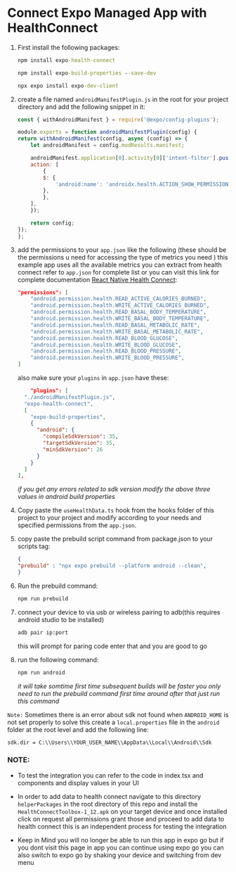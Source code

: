 # Connect Expo Managed App with HealthConnect

1. First install the following packages:

    ```cmd
    npm install expo-health-connect
    ```

    ```cmd
    npm install expo-build-properties --save-dev
    ```

    ```cmd
    npx expo install expo-dev-client
    ```

2. create a file named `androidManifestPlugin.js` in the root for your project directory and add the following snippet in it:

    ```javascript
    const { withAndroidManifest } = require('@expo/config-plugins');

    module.exports = function androidManifestPlugin(config) {
    return withAndroidManifest(config, async (config) => {
        let androidManifest = config.modResults.manifest;

        androidManifest.application[0].activity[0]['intent-filter'].push({
        action: [
            {
            $: {
                'android:name': 'androidx.health.ACTION_SHOW_PERMISSIONS_RATIONALE',
            },
            },
        ],
        });

        return config;
    });
    };
    ```

3. add the permissions to your `app.json` like the following (these should be the permissions u need for accessing the type of metrics you need ) this example app uses all the available metrics you can extract from health connect refer to `app.json` for complete list or you can visit this link for complete documentation  [React Native Health Connect](https://matinzd.github.io/react-native-health-connect/docs/get-started/):

    ```json
    "permissions": [
        "android.permission.health.READ_ACTIVE_CALORIES_BURNED",
        "android.permission.health.WRITE_ACTIVE_CALORIES_BURNED",
        "android.permission.health.READ_BASAL_BODY_TEMPERATURE",
        "android.permission.health.WRITE_BASAL_BODY_TEMPERATURE",
        "android.permission.health.READ_BASAL_METABOLIC_RATE",
        "android.permission.health.WRITE_BASAL_METABOLIC_RATE",
        "android.permission.health.READ_BLOOD_GLUCOSE",
        "android.permission.health.WRITE_BLOOD_GLUCOSE",
        "android.permission.health.READ_BLOOD_PRESSURE",
        "android.permission.health.WRITE_BLOOD_PRESSURE",
    ]
    ```
    
    also make sure your `plugins` in `app.json` have these:

    ```json
        "plugins": [
      "./androidManifestPlugin.js",
      "expo-health-connect",
      [
        "expo-build-properties",
        {
          "android": {
            "compileSdkVersion": 35,
            "targetSdkVersion": 35,
            "minSdkVersion": 26
          }
        }
      ]
    ],
    ```
    *if you get any errors related to sdk version modify the above three values in android build properties*
4. Copy paste the `useHealthData.ts` hook from the hooks folder of this project to your project 
   and modify according to your needs and specified permissions from the  `app.json`.

5. copy paste the prebuild script command from package.json to your scripts tag:

    ```json
    {
    "prebuild" : "npx expo prebuild --platform android --clean",
    }
    ```

6. Run the prebuild command:

    ```cmd
    npm run prebuild 
    ```

7. connect your device to via usb or wireless pairing to adb(this requires android studio to be installed)

    ```cmd
    adb pair ip:port
    ```

    this will prompt for paring code enter that and you are good to go 


8. run the following command:
    ```cmd
   npm run android 
   ```
   *it will take somtime first time subsequent builds will be faster you only need to run the prebuild command first time around after that just run this command*

`Note:`
Sometimes there is an error about sdk not found when `ANDROID_HOME` is not set properly to solve this create a `local.properties` file in the `android` folder at the root level and add the following line:

```properties 
sdk.dir = C:\\Users\\YOUR_USER_NAME\\AppData\\Local\\Android\\Sdk
```

### NOTE:

- To test the integration you can refer to the code in index.tsx and components and display values in your UI 

- In order to add data to health connect navigate to this directory `helperPackages` in the root directory of this repo and install the `HealthConnectToolbox-1_12.apk` on your target device and once installed click on request all permissions grant those and proceed to add data to health connect this is an independent process for testing the integration

- Keep in Mind you will no longer be able to run this app in expo go but if you dont visit this page in app you can continue using expo go you can also switch to expo go by shaking your device and switching from dev menu